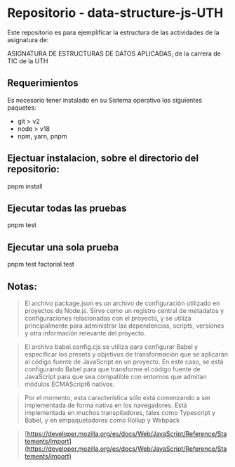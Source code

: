 # Repositorio - data-structure-js-UTH

Este repositorio es para ejemplificar la estructura de las actividades de la asignatura de:

ASIGNATURA DE ESTRUCTURAS DE DATOS APLICADAS, de la carrera de TIC de la UTH


## Requerimientos
Es necesario tener instalado en su Sistema operativo los siguientes paquetes:
- git > v2
- node > v18
- npm, yarn, pnpm

## Ejectuar instalacion, sobre el directorio del repositorio:
pnpm install

## Ejecutar todas las pruebas
pnpm test

## Ejecutar una sola prueba
pnpm test factorial.test

## Notas:
> El archivo package.json es un archivo de configuración utilizado en proyectos de Node.js. Sirve como un registro central de metadatos y configuraciones relacionadas con el proyecto, y se utiliza principalmente para administrar las dependencias, scripts, versiones y otra información relevante del proyecto.

> El archivo babel.config.cjs se utiliza para configurar Babel y especificar los presets y objetivos de transformación que se aplicarán al código fuente de JavaScript en un proyecto. En este caso, se está configurando Babel para que transforme el código fuente de JavaScript para que sea compatible con entornos que admitan módulos ECMAScript6 nativos.

> Por el momento, esta característica sólo está comenzando a ser implementada de forma nativa en los navegadores. Está implementada en muchos transpiladores, tales como Typescript y Babel, y en empaquetadores como Rollup y Webpack

> [https://developer.mozilla.org/es/docs/Web/JavaScript/Reference/Statements/import](https://developer.mozilla.org/es/docs/Web/JavaScript/Reference/Statements/import)

